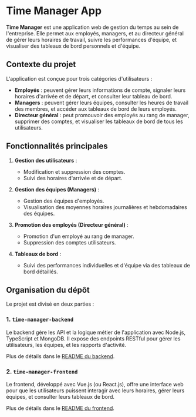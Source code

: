 # Time Manager App

**Time Manager** est une application web de gestion du temps au sein de l'entreprise. Elle permet aux employés, managers, et au directeur général de gérer leurs horaires de travail, suivre les performances d'équipe, et visualiser des tableaux de bord personnels et d'équipe.

## Contexte du projet

L'application est conçue pour trois catégories d'utilisateurs :
- **Employés** : peuvent gérer leurs informations de compte, signaler leurs horaires d'arrivée et de départ, et consulter leur tableau de bord.
- **Managers** : peuvent gérer leurs équipes, consulter les heures de travail des membres, et accéder aux tableaux de bord de leurs employés.
- **Directeur général** : peut promouvoir des employés au rang de manager, supprimer des comptes, et visualiser les tableaux de bord de tous les utilisateurs.

## Fonctionnalités principales

1. **Gestion des utilisateurs** :
   - Modification et suppression des comptes.
   - Suivi des horaires d'arrivée et de départ.

2. **Gestion des équipes (Managers)** :
   - Gestion des équipes d'employés.
   - Visualisation des moyennes horaires journalières et hebdomadaires des équipes.

3. **Promotion des employés (Directeur général)** :
   - Promotion d'un employé au rang de manager.
   - Suppression des comptes utilisateurs.

4. **Tableaux de bord** :
   - Suivi des performances individuelles et d'équipe via des tableaux de bord détaillés.

## Organisation du dépôt

Le projet est divisé en deux parties :

### 1. `time-manager-backend`
Le backend gère les API et la logique métier de l'application avec Node.js, TypeScript et MongoDB. Il expose des endpoints RESTful pour gérer les utilisateurs, les équipes, et les rapports d'activité.

Plus de détails dans le [README du backend](./time-manager-backend/README.md).

### 2. `time-manager-frontend`
Le frontend, développé avec Vue.js (ou React.js), offre une interface web pour que les utilisateurs puissent interagir avec leurs horaires, gérer leurs équipes, et consulter leurs tableaux de bord.

Plus de détails dans le [README du frontend](./time-manager-frontend/README.md).
